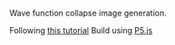 Wave function collapse image generation.

Following [this tutorial](https://www.youtube.com/watch?v=rI_y2GAlQFM&t=21s)
Build using [P5.js](https://p5js.org/)
